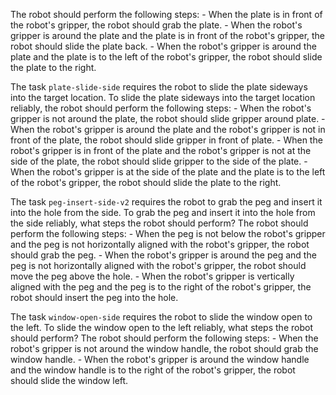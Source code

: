 
The robot should perform the following steps:
    - When the plate is in front of the robot's gripper, the robot should grab the plate.
    - When the robot's gripper is around the plate and the plate is in front of the robot's gripper, the robot should slide the plate back.
    - When the robot's gripper is around the plate and the plate is to the left of the robot's gripper, the robot should slide the plate to the right.

The task `plate-slide-side` requires the robot to slide the plate sideways into the target location.
To slide the plate sideways into the target location reliably, the robot should perform the following steps:
    - When the robot's gripper is not around the plate, the robot should slide gripper around plate.
    - When the robot's gripper is around the plate and the robot's gripper is not in front of the plate, the robot should slide gripper in front of plate.
    - When the robot's gripper is in front of the plate and the robot's gripper is not at the side of the plate, the robot should slide gripper to the side of the plate.
    - When the robot's gripper is at the side of the plate and the plate is to the left of the robot's gripper, the robot should slide the plate to the right.

The task `peg-insert-side-v2` requires the robot to grab the peg and insert it into the hole from the side.
To grab the peg and insert it into the hole from the side reliably, what steps the robot should perform?
The robot should perform the following steps:
    - When the peg is not below the robot's gripper and the peg is not horizontally aligned with the robot's gripper, the robot should grab the peg.
    - When the robot's gripper is around the peg and the peg is not horizontally aligned with the robot's gripper, the robot should move the peg above the hole.
    - When the robot's gripper is vertically aligned with the peg and the peg is to the right of the robot's gripper, the robot should insert the peg into the hole.

The task `window-open-side` requires the robot to slide the window open to the left.
To slide the window open to the left reliably, what steps the robot should perform?
The robot should perform the following steps:
    - When the robot's gripper is not around the window handle, the robot should grab the window handle.
    - When the robot's gripper is around the window handle and the window handle is to the right of the robot's gripper, the robot should slide the window left.


